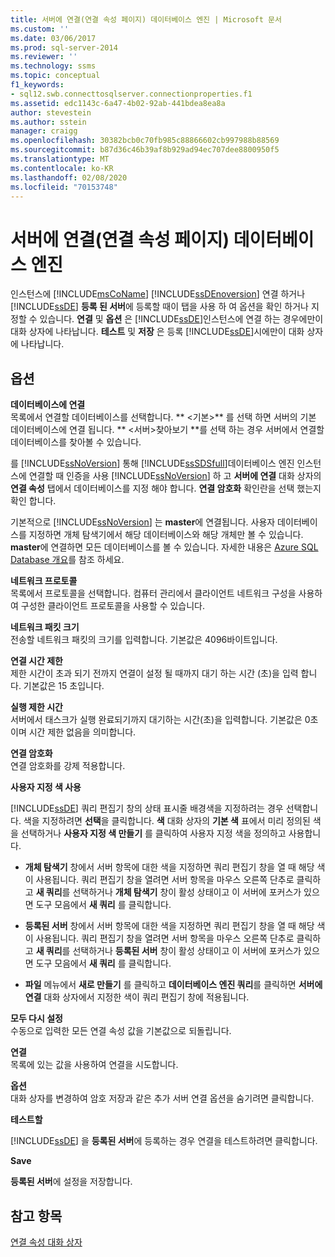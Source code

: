 ```yaml
---
title: 서버에 연결(연결 속성 페이지) 데이터베이스 엔진 | Microsoft 문서
ms.custom: ''
ms.date: 03/06/2017
ms.prod: sql-server-2014
ms.reviewer: ''
ms.technology: ssms
ms.topic: conceptual
f1_keywords:
- sql12.swb.connecttosqlserver.connectionproperties.f1
ms.assetid: edc1143c-6a47-4b02-92ab-441bdea8ea8a
author: stevestein
ms.author: sstein
manager: craigg
ms.openlocfilehash: 30382bcb0c70fb985c88866602cb997988b88569
ms.sourcegitcommit: b87d36c46b39af8b929ad94ec707dee8800950f5
ms.translationtype: MT
ms.contentlocale: ko-KR
ms.lasthandoff: 02/08/2020
ms.locfileid: "70153748"
---
```

# <a name="connect-to-server-connection-properties-page-database-engine"></a>서버에 연결(연결 속성 페이지) 데이터베이스 엔진
  인스턴스에 [!INCLUDE[msCoName](../../includes/msconame-md.md)] [!INCLUDE[ssDEnoversion](../../includes/ssdenoversion-md.md)] 연결 하거나 [!INCLUDE[ssDE](../../includes/ssde-md.md)] **등록 된 서버**에 등록할 때이 탭을 사용 하 여 옵션을 확인 하거나 지정할 수 있습니다. **연결** 및 **옵션** 은 [!INCLUDE[ssDE](../../includes/ssde-md.md)]인스턴스에 연결 하는 경우에만이 대화 상자에 나타납니다. **테스트** 및 **저장** 은 등록 [!INCLUDE[ssDE](../../includes/ssde-md.md)]시에만이 대화 상자에 나타납니다.  
  
## <a name="options"></a>옵션  
 **데이터베이스에 연결**  
 목록에서 연결할 데이터베이스를 선택합니다. ** \<기본>** 를 선택 하면 서버의 기본 데이터베이스에 연결 됩니다. ** \<서버>찾아보기 **를 선택 하는 경우 서버에서 연결할 데이터베이스를 찾아볼 수 있습니다.  
  
 를 [!INCLUDE[ssNoVersion](../../includes/ssnoversion-md.md)] 통해 [!INCLUDE[ssSDSfull](../../includes/sssdsfull-md.md)]데이터베이스 엔진 인스턴스에 연결할 때 인증을 사용 [!INCLUDE[ssNoVersion](../../includes/ssnoversion-md.md)] 하 고 **서버에 연결** 대화 상자의 **연결 속성** 탭에서 데이터베이스를 지정 해야 합니다. **연결 암호화** 확인란을 선택 했는지 확인 합니다.  
  
 기본적으로 [!INCLUDE[ssNoVersion](../../includes/ssnoversion-md.md)] 는 **master**에 연결됩니다. 사용자 데이터베이스를 지정하면 개체 탐색기에서 해당 데이터베이스와 해당 개체만 볼 수 있습니다. 
  **master**에 연결하면 모든 데이터베이스를 볼 수 있습니다. 자세한 내용은 [Azure SQL Database 개요](/azure/sql-database/sql-database-technical-overview)를 참조 하세요.  
  
 **네트워크 프로토콜**  
 목록에서 프로토콜을 선택합니다. 컴퓨터 관리에서 클라이언트 네트워크 구성을 사용하여 구성한 클라이언트 프로토콜을 사용할 수 있습니다.  
  
 **네트워크 패킷 크기**  
 전송할 네트워크 패킷의 크기를 입력합니다. 기본값은 4096바이트입니다.  
  
 **연결 시간 제한**  
 제한 시간이 초과 되기 전까지 연결이 설정 될 때까지 대기 하는 시간 (초)을 입력 합니다. 기본값은 15 초입니다.  
  
 **실행 제한 시간**  
 서버에서 태스크가 실행 완료되기까지 대기하는 시간(초)을 입력합니다. 기본값은 0초이며 시간 제한 없음을 의미합니다.  
  
 **연결 암호화**  
 연결 암호화를 강제 적용합니다.  
  
 **사용자 지정 색 사용**  
 
  [!INCLUDE[ssDE](../../includes/ssde-md.md)] 쿼리 편집기 창의 상태 표시줄 배경색을 지정하려는 경우 선택합니다. 색을 지정하려면 **선택**을 클릭합니다. 
  **색** 대화 상자의 **기본 색** 표에서 미리 정의된 색을 선택하거나 **사용자 지정 색 만들기** 를 클릭하여 사용자 지정 색을 정의하고 사용합니다.  
  
-   
  **개체 탐색기** 창에서 서버 항목에 대한 색을 지정하면 쿼리 편집기 창을 열 때 해당 색이 사용됩니다. 쿼리 편집기 창을 열려면 서버 항목을 마우스 오른쪽 단추로 클릭하고 **새 쿼리**를 선택하거나 **개체 탐색기** 창이 활성 상태이고 이 서버에 포커스가 있으면 도구 모음에서 **새 쿼리** 를 클릭합니다.  
  
-   
  **등록된 서버** 창에서 서버 항목에 대한 색을 지정하면 쿼리 편집기 창을 열 때 해당 색이 사용됩니다. 쿼리 편집기 창을 열려면 서버 항목을 마우스 오른쪽 단추로 클릭하고 **새 쿼리**를 선택하거나 **등록된 서버** 창이 활성 상태이고 이 서버에 포커스가 있으면 도구 모음에서 **새 쿼리** 를 클릭합니다.  
  
-   
  **파일** 메뉴에서 **새로 만들기** 를 클릭하고 **데이터베이스 엔진 쿼리**를 클릭하면 **서버에 연결** 대화 상자에서 지정한 색이 쿼리 편집기 창에 적용됩니다.  
  
 **모두 다시 설정**  
 수동으로 입력한 모든 연결 속성 값을 기본값으로 되돌립니다.  
  
 **연결**  
 목록에 있는 값을 사용하여 연결을 시도합니다.  
  
 **옵션**  
 대화 상자를 변경하여 암호 저장과 같은 추가 서버 연결 옵션을 숨기려면 클릭합니다.  
  
 **테스트할**  
 
  [!INCLUDE[ssDE](../../includes/ssde-md.md)] 을 **등록된 서버**에 등록하는 경우 연결을 테스트하려면 클릭합니다.  
  
 **Save**  
 
  **등록된 서버**에 설정을 저장합니다.  
  
## <a name="see-also"></a>참고 항목  
 [연결 속성 대화 상자](../../database-engine/connection-properties-dialog-box.md)  
  
  
